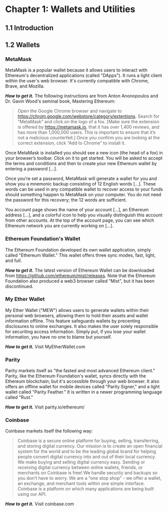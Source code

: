 # Chapter 1: Wallets and Utilities

## 1.1 Introduction

## 1.2 Wallets

### MetaMask

MetaMask is a popular wallet because it allows users to interact with Ethereum's decentralized applications (called "DApps").  It runs a light client within the user's web browser.  It's currently compatible with Chrome, Brave, and Mozilla.

***How to get it.*** The following instructions are from Anton Anonopoulos and Dr. Gavin Wood's seminal book, Mastering Ethereum:

>Open the Google Chrome browser and navigate to https://chrom.google.com/webstore/category/extentions.  Search for “MetaMask” and click on the logo of a fox.  [Make sure the extension is offered by https://metamask.io, that it has over 1,400 reviews, and has more than 1,000,000 users.  This is important to ensure that it’s not a malicious counterfeit.]  Once you confirm you are looking at the correct extension, click “Add to Chrome” to install it.

Once MetaMask is installed you should see a new icon (the head of a fox) in your browser’s toolbar.  Click on it to get started.  You will be asked to accept the terms and conditions and then to create your new Ethereum wallet by entering a password […].

Once you’re set a password, MetaMask will generate a wallet for you and show you a mnemonic backup consisting of 12 English words […].  These words can be used in any compatible wallet to recover access to your funds should something happen to MetaMask on your computer.  You do not need the password for this recovery; the 12 words are sufficient.

You account page shows the name of your account […], an Ethereum address […], and a colorful icon to help you visually distinguish this account from other accounts.  At the top of the account page, you can see which Ethereum network you are currently working on […].


### Ethereum Foundation's Wallet

The Ethereum Foundation developed its own wallet application, simply called "Ethereum Wallet."  This wallet offers three sync modes, fast, light, and full.

***How to get it.***
The latest version of Ethereum Wallet can be downloaded from https://github.com/ethereum/mist/releases.  Note that the Ethereum Foundation also produced a web3 browser called "Mist", but it has been discontinued.

### My Ether Wallet

My Ether Wallet ("MEW") allows users to generate wallets within their personal web browsers, allowing them to hold their assets and wallet information offline.  This feature safeguards wallets by precenting disclosures to online exchanges.  It also makes the user solely responsible for securiting access information.  Simply put, if you lose your wallet information, you have no one to blame but yourself.

***How to get it.*** Visit MyEtherWallet.com

### Parity

Parity markets itself as "the fasted and most advanced Ethereum client."  Parity, like the Ethereum Foundation's wallet, syncs directly with the Ethereum blockchain; but it's accessible through your web browser.  It also offers an offline wallet for mobile devices called "Parity Signer," and a light wallet called "Parity Feather."  It is written in a newer programming language called "Rust."

***How to get it.*** Visit parity.io/ethereum/

### Coinbase

Coinbase markets itself the following way:

>Coinbase is a secure online platform for buying, selling, transferring, and storing digital currency.  Our mission is to create an open financial system for the world and to be the leading global brand for helping people convert digital currency into and out of their local currency.  We make buying and selling digital currency easy.  Sending or receiving digital currency between online wallets, friends, or merchants on Coinbase is free!  We handle security and backups so you don’t have to worry.  We are a “one stop shop” - we offer a wallet, an exchange, and merchant tools within one simple interface.  Coinbase is a platform on which many applications are being built using our API.

***How to get it.*** Visit coinbase.com
